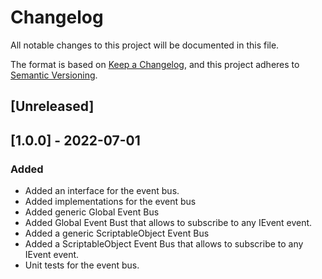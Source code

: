 # Changelog
All notable changes to this project will be documented in this file.

The format is based on [Keep a Changelog](https://keepachangelog.com/en/1.0.0/), and this project adheres to [Semantic Versioning](https://semver.org/spec/v2.0.0.html).

## [Unreleased]

## [1.0.0] - 2022-07-01
### Added
- Added an interface for the event bus.
- Added implementations for the event bus
- Added generic Global Event Bus
- Added Global Event Bust that allows to subscribe to any IEvent event.
- Added a generic ScriptableObject Event Bus
- Added a ScriptableObject Event Bus that allows to subscribe to any IEvent event.
- Unit tests for the event bus.

